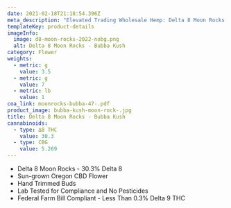 ```yaml
---
date: 2021-02-18T21:18:54.396Z
meta_description: "Elevated Trading Wholesale Hemp: Delta 8 Moon Rocks - Bubba Kush"
templateKey: product-details
imageInfo:
  image: d8-moon-rocks-2022-nobg.png
  alt: Delta 8 Moon Rocks - Bubba Kush
category: Flower
weights:
  - metric: g
    value: 3.5
  - metric: g
    value: 7
  - metric: lb
    value: 1
coa_link: moonrocks-bubba-47-.pdf
product_image: bubba-kush-moon-rock-.jpg
title: Delta 8 Moon Rocks - Bubba Kush
cannabinoids:
  - type: ∆8 THC
    value: 30.3
  - type: CBG
    value: 5.269
---
```


- Delta 8 Moon Rocks - 30.3% Delta 8
- Sun-grown Oregon CBD Flower
- Hand Trimmed Buds
- Lab Tested for Compliance and No Pesticides
- Federal Farm Bill Compliant - Less Than 0.3% Delta 9 THC
